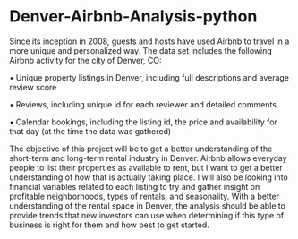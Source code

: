 # Denver-Airbnb-Analysis-python

Since its inception in 2008, guests and hosts have used Airbnb to travel in a more unique and personalized way. The data set includes the following Airbnb activity for the city of Denver, CO:

• Unique property listings in Denver, including full descriptions and average review score

• Reviews, including unique id for each reviewer and detailed comments

• Calendar bookings, including the listing id, the price and availability for that day (at the time the data was gathered)

The objective of this project will be to get a better understanding of the short-term and long-term rental industry in Denver. Airbnb allows everyday people to list their properties as available to rent, but I want to get a better understanding of how that is actually taking place. I will also be looking into financial variables related to each listing to try and gather insight on profitable neighborhoods, types of rentals, and seasonality. With a better understanding of the rental space in Denver, the analysis should be able to provide trends that new investors can use when determining if this type of business is right for them and how best to get started.
